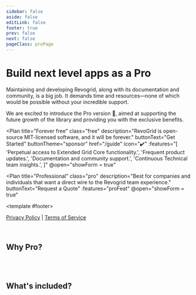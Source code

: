```yaml
---
sidebar: false
aside: false
editLink: false
footer: true
prev: false
next: false
pageClass: proPage
---
```


<style lang="scss" src="./pro.styles.scss"></style>

<script lang="ts" setup>
import { ref } from 'vue'
import Plan from './Plan.vue'
import ContactForm from './ContactForm.vue'

import type { DefaultTheme } from 'vitepress/theme'
import VPTeamMembers from 'vitepress/dist/client/theme-default/components/VPTeamMembers.vue'
import { features, proWhy } from './features'
import { featuresPro } from './features.pro'
import FeaturesGrid from './FeaturesGrid.vue'

let showForm = ref(false) // isVisible
const proFeat = [
'Access to all <a href="#What-s-included-">Pro Examples</a>, Plugins and Documentation.',
'Up to 1 hour of individual support via email per month.',
'Prioritized Github Issues and Pull Requests.',
'Prioritized Roadmap Item and Feature Requests.',
'Introduction call with one of the creators.',
'Keep the library running and maintained under an MIT License.',
]
</script>

# Build next level apps as a Pro

Maintaining and developing Revogrid, along with its documentation and community, is a big job. It demands time and resources—none of which would be possible without your incredible support.

We are excited to introduce the Pro version 💎, aimed at supporting the future growth of the library and providing you with the exclusive benefits.

<div class="plans-container">

<Plan
title="Forever free"
class="free"
description="RevoGrid is open-source MIT-licensed software, and it will be forever."
buttonText="Get Started"
buttonTheme="sponsor"
href="/guide"
icon="✔️"
:features="[
'Perpetual access to Extended Grid Core functionality.',
'Frequent product updates.',
'Documentation and community support.',
'Continuous Technical team insights.',
]"
@open="showForm = true"
>
</Plan>

<Plan
title="Professional"
class="pro"
description="Best for companies and individuals that want a direct wire to the Revogrid team experience."
buttonText="Request a Quote"
:features="proFeat"
@open="showForm = true"
>
<template #footer>

[Privacy Policy](./policies/privacy) | [Terms of Service](./policies/terms)

</template>
</Plan>
<ContactForm :isVisible="showForm" @close="showForm = false"/>

</div>

<!-- Thank you for being an essential part of our community and for helping us make Revogrid better every day.

Warm regards ❤️
<br/>The Revolist Team

<br/> -->
<br/>


## Why Pro?

<VPTeamMembers class="whyPro" :members="proWhy" size="small" />


<br/>
<br/>

## What's included?

<FeaturesGrid :features="featuresPro" />
